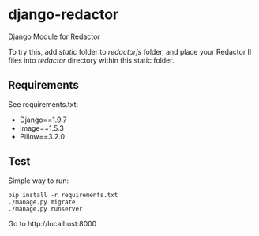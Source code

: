 # django-redactor
Django Module for Redactor

To try this, add <var>static</var> folder to <var>redactorjs</var> folder, and place your Redactor II files into <var>redactor</var> directory within this static folder. 

## Requirements

See requirements.txt:

- Django==1.9.7
- image==1.5.3
- Pillow==3.2.0

## Test

Simple way to run:

```
pip install -r requirements.txt
./manage.py migrate
./manage.py runserver
```
Go to http://localhost:8000
